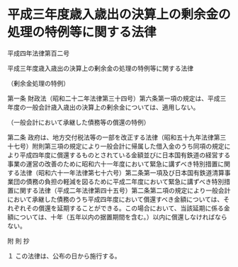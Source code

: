 # 平成三年度歳入歳出の決算上の剰余金の処理の特例等に関する法律

平成四年法律第百二号

平成三年度歳入歳出の決算上の剰余金の処理の特例等に関する法律

（剰余金処理の特例）

第一条 財政法（昭和二十二年法律第三十四号）第六条第一項の規定は、平成三年度の一般会計歳入歳出の決算上の剰余金については、適用しない。

（一般会計において承継した債務等の償還の特例）

第二条 政府は、地方交付税法等の一部を改正する法律（昭和五十九年法律第三十七号）附則第三項の規定により一般会計に帰属した借入金のうち同項の規定により平成四年度に償還するものとされている金額並びに日本国有鉄道の経営する事業の運営の改善のために昭和六十一年度において緊急に講ずべき特別措置に関する法律（昭和六十一年法律第七十六号）第二条第一項及び日本国有鉄道清算事業団の債務の負担の軽減を図るために平成二年度において緊急に講ずべき特別措置に関する法律（平成二年法律第四十五号）第二条第二項の規定により一般会計において承継した債務のうち平成四年度において償還すべき金額については、それぞれその償還を延期することができる。この場合において、当該延期に係る金額については、十年（五年以内の据置期間を含む。）以内に償還しなければならない。

附 則 抄

１ この法律は、公布の日から施行する。
